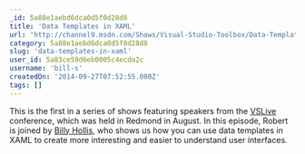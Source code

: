 ```yaml
---
_id: 5a88e1aebd6dca0d5f0d28d8
title: 'Data Templates in XAML'
url: 'http://channel9.msdn.com/Shows/Visual-Studio-Toolbox/Data-Templates-in-XAML'
category: 5a88e1aebd6dca0d5f0d28d8
slug: 'data-templates-in-xaml'
user_id: 5a83ce59d6eb0005c4ecda2c
username: 'bill-s'
createdOn: '2014-09-27T07:52:55.000Z'
tags: []
---
```


This is the first in a series of shows featuring speakers from the <a href="http://www.vslive.com/">VSLive</a> conference, which was held in Redmond in August. In this episode, Robert is joined by <a href="http://www.billyhollis.com/">Billy Hollis</a>, who shows us how you can use data templates in XAML to create more interesting and easier to understand user interfaces.
